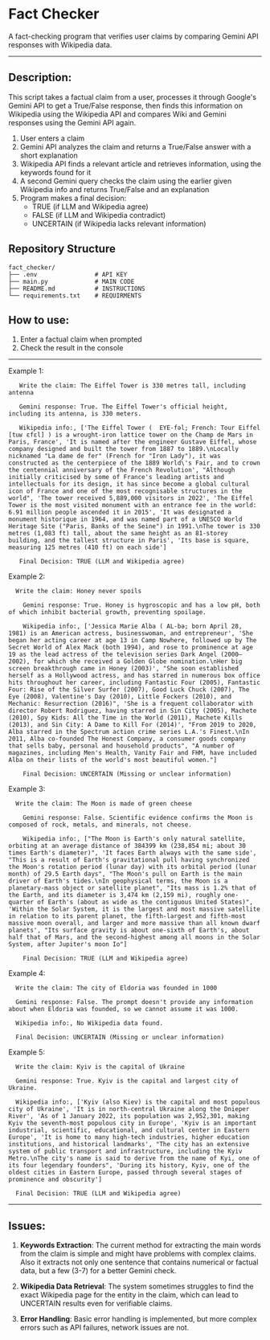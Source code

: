# Fact Checker

A fact-checking program that verifies user claims by 
comparing Gemini API responses with Wikipedia data.
_____
## Description:
This script takes a factual claim from a user, processes it 
through Google's Gemini API to get a True/False response, then finds 
this information on Wikipedia using the Wikipedia API and 
compares Wiki and Gemini responses using the Gemini API again.


1. User enters a claim
2. Gemini API analyzes the claim and returns a True/False answer with a short explanation
3. Wikipedia API finds a relevant article and retrieves information, using the keywords found for it
4. A second Gemini query сhecks the claim using the earlier given Wikipedia info and returns True/False and an explanation
5. Program makes a final decision:
   - TRUE (if LLM and Wikipedia agree)
   - FALSE (if LLM and Wikipedia contradict)
   - UNCERTAIN (if Wikipedia lacks relevant information)

## Repository Structure

```
fact_checker/
├── .env                # API KEY
├── main.py             # MAIN CODE
├── README.md           # INSTRUCTIONS
└── requirements.txt    # REQUIRMENTS
```

## How to use:

1. Enter a factual claim when prompted
2. Check the result in the console

_______
Example 1:
```
   Write the claim: The Eiffel Tower is 330 metres tall, including antenna

   Gemini response: True. The Eiffel Tower's official height, including its antenna, is 330 meters.

   Wikipedia info:, ['The Eiffel Tower (  EYE-fəl; French: Tour Eiffel [tuʁ ɛfɛl] ) is a wrought-iron lattice tower on the Champ de Mars in Paris, France', 'It is named after the engineer Gustave Eiffel, whose company designed and built the tower from 1887 to 1889.\nLocally nicknamed "La dame de fer" (French for "Iron Lady"), it was constructed as the centerpiece of the 1889 World\'s Fair, and to crown the centennial anniversary of the French Revolution', "Although initially criticised by some of France's leading artists and intellectuals for its design, it has since become a global cultural icon of France and one of the most recognisable structures in the world", 'The tower received 5,889,000 visitors in 2022', 'The Eiffel Tower is the most visited monument with an entrance fee in the world: 6.91 million people ascended it in 2015', 'It was designated a monument historique in 1964, and was named part of a UNESCO World Heritage Site ("Paris, Banks of the Seine") in 1991.\nThe tower is 330 metres (1,083 ft) tall, about the same height as an 81-storey building, and the tallest structure in Paris', 'Its base is square, measuring 125 metres (410 ft) on each side'] 

   Final Decision: TRUE (LLM and Wikipedia agree)
```

Example 2:
```
  Write the claim: Honey never spoils

    Gemini response: True. Honey is hygroscopic and has a low pH, both of which inhibit bacterial growth, preventing spoilage.

    Wikipedia info:, ['Jessica Marie Alba ( AL-bə; born April 28, 1981) is an American actress, businesswoman, and entrepreneur', 'She began her acting career at age 13 in Camp Nowhere, followed up by The Secret World of Alex Mack (both 1994), and rose to prominence at age 19 as the lead actress of the television series Dark Angel (2000–2002), for which she received a Golden Globe nomination.\nHer big screen breakthrough came in Honey (2003)', "She soon established herself as a Hollywood actress, and has starred in numerous box office hits throughout her career, including Fantastic Four (2005), Fantastic Four: Rise of the Silver Surfer (2007), Good Luck Chuck (2007), The Eye (2008), Valentine's Day (2010), Little Fockers (2010), and Mechanic: Resurrection (2016)", 'She is a frequent collaborator with director Robert Rodriguez, having starred in Sin City (2005), Machete (2010), Spy Kids: All the Time in the World (2011), Machete Kills (2013), and Sin City: A Dame to Kill For (2014)', "From 2019 to 2020, Alba starred in the Spectrum action crime series L.A.'s Finest.\nIn 2011, Alba co-founded The Honest Company, a consumer goods company that sells baby, personal and household products", "A number of magazines, including Men's Health, Vanity Fair and FHM, have included Alba on their lists of the world's most beautiful women."] 

    Final Decision: UNCERTAIN (Missing or unclear information)
```

Example 3:
```
  Write the claim: The Moon is made of green cheese

    Gemini response: False. Scientific evidence confirms the Moon is composed of rock, metals, and minerals, not cheese.

    Wikipedia info:, ["The Moon is Earth's only natural satellite, orbiting at an average distance of 384399 km (238,854 mi; about 30 times Earth's diameter)", 'It faces Earth always with the same side', "This is a result of Earth's gravitational pull having synchronized the Moon's rotation period (lunar day) with its orbital period (lunar month) of 29.5 Earth days", "The Moon's pull on Earth is the main driver of Earth's tides.\nIn geophysical terms, the Moon is a planetary-mass object or satellite planet", "Its mass is 1.2% that of the Earth, and its diameter is 3,474 km (2,159 mi), roughly one-quarter of Earth's (about as wide as the contiguous United States)", 'Within the Solar System, it is the largest and most massive satellite in relation to its parent planet, the fifth-largest and fifth-most massive moon overall, and larger and more massive than all known dwarf planets', "Its surface gravity is about one-sixth of Earth's, about half that of Mars, and the second-highest among all moons in the Solar System, after Jupiter's moon Io"] 

    Final Decision: TRUE (LLM and Wikipedia agree)
```
Example 4:
```
  Write the claim: The city of Eldoria was founded in 1000

  Gemini response: False. The prompt doesn't provide any information about when Eldoria was founded, so we cannot assume it was 1000.

  Wikipedia info:, No Wikipedia data found. 

  Final Decision: UNCERTAIN (Missing or unclear information)
```

Example 5:
```
  Write the claim: Kyiv is the capital of Ukraine

  Gemini response: True. Kyiv is the capital and largest city of Ukraine.

  Wikipedia info:, ['Kyiv (also Kiev) is the capital and most populous city of Ukraine', 'It is in north-central Ukraine along the Dnieper River', 'As of 1 January 2022, its population was 2,952,301, making Kyiv the seventh-most populous city in Europe', 'Kyiv is an important industrial, scientific, educational, and cultural center in Eastern Europe', 'It is home to many high-tech industries, higher education institutions, and historical landmarks', "The city has an extensive system of public transport and infrastructure, including the Kyiv Metro.\nThe city's name is said to derive from the name of Kyi, one of its four legendary founders", 'During its history, Kyiv, one of the oldest cities in Eastern Europe, passed through several stages of prominence and obscurity'] 

  Final Decision: TRUE (LLM and Wikipedia agree)
```
-----
## Issues:

1. **Keywords Extraction**: The current method for extracting the main words from the claim is simple and might have problems with complex claims. Also it extracts not only one sentence that contains numerical or factual data, but a few (3-7) for a better Gemini check.


2. **Wikipedia Data Retrieval**: The system sometimes struggles to find the exact Wikipedia page for the entity in the claim, which can lead to UNCERTAIN results even for verifiable claims.


3. **Error Handling**: Basic error handling is implemented, but more complex errors such as API failures, network issues are not.


